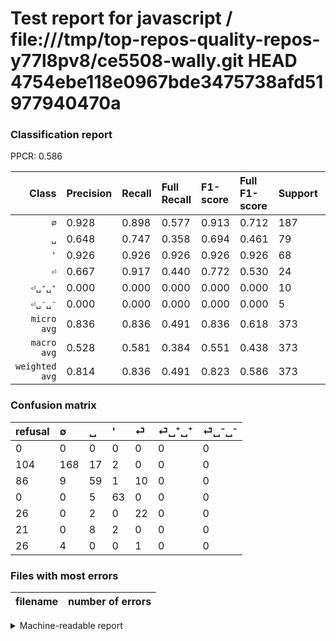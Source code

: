 # Test report for javascript / file:///tmp/top-repos-quality-repos-y77l8pv8/ce5508-wally.git HEAD 4754ebe118e0967bde3475738afd51977940470a

### Classification report

PPCR: 0.586

| Class | Precision | Recall | Full Recall | F1-score | Full F1-score | Support | Full Support | PPCR |
|------:|:----------|:-------|:------------|:---------|:---------|:--------|:-------------|:-----|
| `∅` | 0.928| 0.898| 0.577| 0.913| 0.712| 187| 291| 0.643 |
| `␣` | 0.648| 0.747| 0.358| 0.694| 0.461| 79| 165| 0.479 |
| `'` | 0.926| 0.926| 0.926| 0.926| 0.926| 68| 68| 1.000 |
| `⏎` | 0.667| 0.917| 0.440| 0.772| 0.530| 24| 50| 0.480 |
| `⏎␣⁺␣⁺` | 0.000| 0.000| 0.000| 0.000| 0.000| 10| 31| 0.323 |
| `⏎␣⁻␣⁻` | 0.000| 0.000| 0.000| 0.000| 0.000| 5| 31| 0.161 |
| `micro avg` | 0.836| 0.836| 0.491| 0.836| 0.618| 373| 636| 0.586 |
| `macro avg` | 0.528| 0.581| 0.384| 0.551| 0.438| 373| 636| 0.586 |
| `weighted avg` | 0.814| 0.836| 0.491| 0.823| 0.586| 373| 636| 0.586 |

### Confusion matrix

|refusal|  ∅| ␣| '| ⏎| ⏎␣⁺␣⁺| ⏎␣⁻␣⁻| 
|:---|:---|:---|:---|:---|:---|:---|
|0 |0 |0 |0 |0 |0 |0 |
|104 |168 |17 |2 |0 |0 |0 |
|86 |9 |59 |1 |10 |0 |0 |
|0 |0 |5 |63 |0 |0 |0 |
|26 |0 |2 |0 |22 |0 |0 |
|21 |0 |8 |2 |0 |0 |0 |
|26 |4 |0 |0 |1 |0 |0 |

### Files with most errors

| filename | number of errors|
|:----:|:-----|

<details>
    <summary>Machine-readable report</summary>
```json
{
  "cl_report": {"\u0027": {"f1-score": 0.9264705882352942, "precision": 0.9264705882352942, "recall": 0.9264705882352942, "support": 68}, "macro avg": {"f1-score": 0.5509269230193984, "precision": 0.5282776164722865, "recall": 0.5813947366441782, "support": 373}, "micro avg": {"f1-score": 0.8364611260053619, "precision": 0.8364611260053619, "recall": 0.8364611260053619, "support": 373}, "weighted avg": {"f1-score": 0.8233263816136821, "precision": 0.8144472948880989, "recall": 0.8364611260053619, "support": 373}, "\u2205": {"f1-score": 0.9130434782608696, "precision": 0.9281767955801105, "recall": 0.8983957219251337, "support": 187}, "\u23ce": {"f1-score": 0.7719298245614035, "precision": 0.6666666666666666, "recall": 0.9166666666666666, "support": 24}, "\u23ce\u2423\u207a\u2423\u207a": {"f1-score": 0.0, "precision": 0.0, "recall": 0.0, "support": 10}, "\u23ce\u2423\u207b\u2423\u207b": {"f1-score": 0.0, "precision": 0.0, "recall": 0.0, "support": 5}, "\u2423": {"f1-score": 0.6941176470588236, "precision": 0.6483516483516484, "recall": 0.7468354430379747, "support": 79}},
  "cl_report_full": {"\u0027": {"f1-score": 0.9264705882352942, "precision": 0.9264705882352942, "recall": 0.9264705882352942, "support": 68}, "macro avg": {"f1-score": 0.4382321628237777, "precision": 0.5282776164722865, "recall": 0.38356098890665297, "support": 636}, "micro avg": {"f1-score": 0.6184340931615461, "precision": 0.8364611260053619, "recall": 0.49056603773584906, "support": 636}, "weighted avg": {"f1-score": 0.5860271288824951, "precision": 0.7443566082156721, "recall": 0.49056603773584906, "support": 636}, "\u2205": {"f1-score": 0.7118644067796609, "precision": 0.9281767955801105, "recall": 0.5773195876288659, "support": 291}, "\u23ce": {"f1-score": 0.5301204819277109, "precision": 0.6666666666666666, "recall": 0.44, "support": 50}, "\u23ce\u2423\u207a\u2423\u207a": {"f1-score": 0.0, "precision": 0.0, "recall": 0.0, "support": 31}, "\u23ce\u2423\u207b\u2423\u207b": {"f1-score": 0.0, "precision": 0.0, "recall": 0.0, "support": 31}, "\u2423": {"f1-score": 0.46093750000000006, "precision": 0.6483516483516484, "recall": 0.3575757575757576, "support": 165}},
  "ppcr": 0.5864779874213837
}
```
</details>

